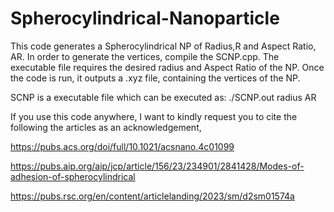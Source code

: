# Spherocylindrical-Nanoparticle
This code generates a Spherocylindrical NP of Radius,R and Aspect Ratio, AR.
In order to generate the vertices, compile the  SCNP.cpp. The executable file requires the desired radius and Aspect Ratio of the NP. Once the code is run, it outputs a .xyz file, containing the vertices of the NP.

SCNP is a executable file which can be executed as:
./SCNP.out radius AR

If you use this code anywhere, I want to kindly request you to cite the following the articles as an acknowledgement,

https://pubs.acs.org/doi/full/10.1021/acsnano.4c01099

https://pubs.aip.org/aip/jcp/article/156/23/234901/2841428/Modes-of-adhesion-of-spherocylindrical

https://pubs.rsc.org/en/content/articlelanding/2023/sm/d2sm01574a
